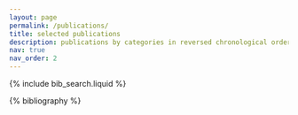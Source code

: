 ```yaml
---
layout: page
permalink: /publications/
title: selected publications
description: publications by categories in reversed chronological order, generated by jekyll-scholar. For a complete list, refer to my [google scholar](https://scholar.google.com/citations?user=SJ6h0nIAAAAJ&hl=en).
nav: true
nav_order: 2
---
```


<!-- _pages/publications.md -->

<!-- Bibsearch Feature -->

{% include bib_search.liquid %}

<div class="publications">

{% bibliography %}

</div>
